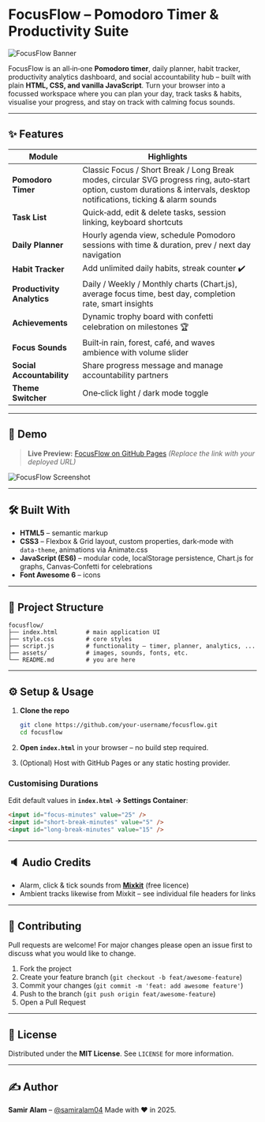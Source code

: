 # FocusFlow – Pomodoro Timer & Productivity Suite

![FocusFlow Banner](banner.png)

FocusFlow is an all‑in‑one **Pomodoro timer**, daily planner, habit tracker, productivity analytics dashboard, and social accountability hub – built with plain **HTML, CSS, and vanilla JavaScript**.
Turn your browser into a focussed workspace where you can plan your day, track tasks & habits, visualise your progress, and stay on track with calming focus sounds.

---

## ✨ Features

| Module                     | Highlights                                                                                                                                                                 |
| -------------------------- | -------------------------------------------------------------------------------------------------------------------------------------------------------------------------- |
| **Pomodoro Timer**         | Classic Focus / Short Break / Long Break modes, circular SVG progress ring, auto‑start option, custom durations & intervals, desktop notifications, ticking & alarm sounds |
| **Task List**              | Quick‑add, edit & delete tasks, session linking, keyboard shortcuts                                                                                                        |
| **Daily Planner**          | Hourly agenda view, schedule Pomodoro sessions with time & duration, prev / next day navigation                                                                            |
| **Habit Tracker**          | Add unlimited daily habits, streak counter ✔️                                                                                                                              |
| **Productivity Analytics** | Daily / Weekly / Monthly charts (Chart.js), average focus time, best day, completion rate, smart insights                                                                  |
| **Achievements**           | Dynamic trophy board with confetti celebration on milestones 🏆                                                                                                            |
| **Focus Sounds**           | Built‑in rain, forest, café, and waves ambience with volume slider                                                                                                         |
| **Social Accountability**  | Share progress message and manage accountability partners                                                                                                                  |
| **Theme Switcher**         | One‑click light / dark mode toggle                                                                                                                                         |

---

## 🚀 Demo

> **Live Preview:** [FocusFlow on GitHub Pages](https://your‑username.github.io/focusflow/)
> *(Replace the link with your deployed URL)*

![FocusFlow Screenshot](screenshot.png)

---

## 🛠️ Built With

* **HTML5** – semantic markup
* **CSS3** – Flexbox & Grid layout, custom properties, dark‑mode with `data‑theme`, animations via Animate.css
* **JavaScript (ES6)** – modular code, localStorage persistence, Chart.js for graphs, Canvas‑Confetti for celebrations
* **Font Awesome 6** – icons

---

## 📂 Project Structure

```text
focusflow/
├── index.html        # main application UI
├── style.css         # core styles
├── script.js         # functionality – timer, planner, analytics, ...
├── assets/           # images, sounds, fonts, etc.
└── README.md         # you are here
```

---

## ⚙️ Setup & Usage

1. **Clone the repo**

   ```bash
   git clone https://github.com/your‑username/focusflow.git
   cd focusflow
   ```
2. **Open `index.html`** in your browser – no build step required.
3. (Optional) Host with GitHub Pages or any static hosting provider.

### Customising Durations

Edit default values in **`index.html` → Settings Container**:

```html
<input id="focus‑minutes" value="25" />
<input id="short‑break‑minutes" value="5" />
<input id="long‑break‑minutes" value="15" />
```

---

## 🔈 Audio Credits

* Alarm, click & tick sounds from **[Mixkit](https://mixkit.co/)** (free licence)
* Ambient tracks likewise from Mixkit – see individual file headers for links

---

## 🙌 Contributing

Pull requests are welcome!  For major changes please open an issue first to discuss what you would like to change.

1. Fork the project
2. Create your feature branch (`git checkout -b feat/awesome‑feature`)
3. Commit your changes (`git commit -m 'feat: add awesome feature'`)
4. Push to the branch (`git push origin feat/awesome‑feature`)
5. Open a Pull Request

---

## 📄 License

Distributed under the **MIT License**. See `LICENSE` for more information.

---

## ✍️ Author

**Samir Alam** – [@samiralam04](https://github.com/samiralam04)
Made with ❤️ in 2025.
